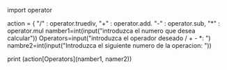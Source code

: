 import operator

action = {
    "/" : operator.truediv,
    "+" : operator.add.
    "-" : operator.sub,
    "*" : operator.mul
namber1=int(input("introduzca el numero que desea calcular"))
Operators=input("introduzca el operador deseado / + - *: ")
nambre2=int(input("Introduzca el siguiente numero de la operacion: "))

print (action[Operators](namber1, namer2))
